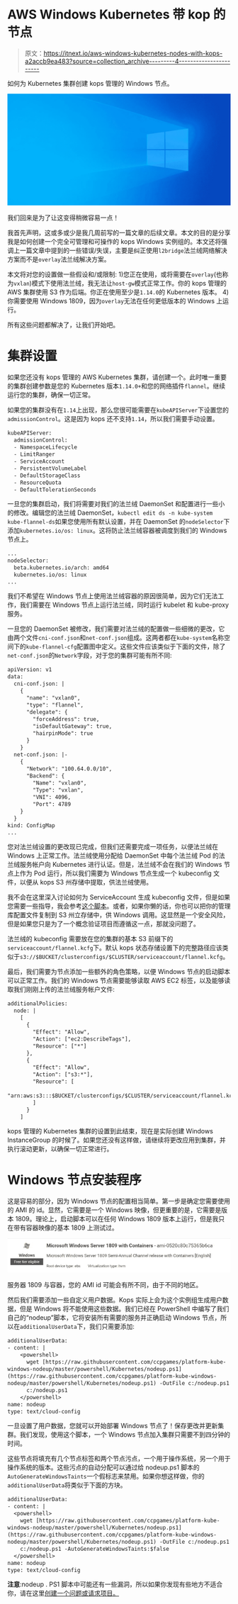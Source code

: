 # AWS Windows Kubernetes 带 kop 的节点

> 原文：<https://itnext.io/aws-windows-kubernetes-nodes-with-kops-a2accb9ea483?source=collection_archive---------4----------------------->

如何为 Kubernetes 集群创建 kops 管理的 Windows 节点。

![](img/95925c416fa80e150213c98c12add27b.png)

我们回来是为了让这变得稍微容易一点！

我首先声明，这或多或少是我几周前写的一篇文章的后续文章。本文的目的是分享我是如何创建一个完全可管理和可操作的 kops Windows 实例组的。本文还将强调上一篇文章中提到的一些错误/失误，主要是纠正使用`l2bridge`法兰绒网络解决方案而不是`overlay`法兰绒解决方案。

本文将对您的设置做一些假设和/或限制:
1)您正在使用，或将需要在`overlay`(也称为`vxlan`)模式下使用法兰绒，我无法让`host-gw`模式正常工作。你的 kops 管理的 AWS 集群使用 S3 作为后端。你正在使用至少是`1.14.0`的 Kubernetes 版本。
4)你需要使用 Windows 1809，因为`overlay`无法在任何更低版本的 Windows 上运行。

所有这些问题都解决了，让我们开始吧。

# 集群设置

如果您还没有 kops 管理的 AWS Kubernetes 集群，请创建一个。此时唯一重要的集群创建参数是您的 Kubernetes 版本`1.14.0+`和您的网络插件`flannel`。继续运行您的集群，确保一切正常。

如果您的集群没有在`1.14`上出现，那么您很可能需要在`kubeAPIServer`下设置您的`admissionControl`。这是因为 kops 还不支持`1.14`，所以我们需要手动设置。

```
kubeAPIServer:
  admissionControl:
  - NamespaceLifecycle
  - LimitRanger
  - ServiceAccount
  - PersistentVolumeLabel
  - DefaultStorageClass
  - ResourceQuota
  - DefaultTolerationSeconds
```

一旦您的集群启动，我们将需要对我们的法兰绒 DaemonSet 和配置进行一些小的修改。编辑您的法兰绒 DaemonSet，`kubectl edit ds -n kube-system kube-flannel-ds`如果您使用所有默认设置，并在 DaemonSet 的`nodeSelector`下添加`kubernetes.io/os: linux`。这将防止法兰绒容器被调度到我们的 Windows 节点上。

```
...
nodeSelector:
  beta.kubernetes.io/arch: amd64
  kubernetes.io/os: linux
...
```

我们不希望在 Windows 节点上使用法兰绒容器的原因很简单，因为它们无法工作，我们需要在 Windows 节点上运行法兰绒，同时运行 kubelet 和 kube-proxy 服务。

一旦您的 DaemonSet 被修改，我们需要对法兰绒的配置做一些细微的更改，它由两个文件`cni-conf.json`和`net-conf.json`组成。这两者都在`kube-system`名称空间下的`kube-flannel-cfg`配置图中定义。这些文件应该类似于下面的文件，除了`net-conf.json`的`Network`字段，对于您的集群可能有所不同:

```
apiVersion: v1
data:
  cni-conf.json: |
    {
      "name": "vxlan0",
      "type": "flannel",
      "delegate": {
        "forceAddress": true,
        "isDefaultGateway": true,
        "hairpinMode": true
      }
    }
  net-conf.json: |-
    {
      "Network": "100.64.0.0/10",
      "Backend": {
        "Name": "vxlan0",
        "Type": "vxlan",
        "VNI": 4096,
        "Port": 4789
    }
  }
kind: ConfigMap
...
```

您对法兰绒设置的更改现已完成，但我们还需要完成一项任务，以便法兰绒在 Windows 上正常工作。法兰绒使用分配给 DaemonSet 中每个法兰绒 Pod 的法兰绒服务帐户向 Kubernetes 进行认证。但是，法兰绒不会在我们的 Windows 节点上作为 Pod 运行，所以我们需要为 Windows 节点生成一个 kubeconfig 文件，以便从 kops S3 州存储中提取，供法兰绒使用。

我不会在这里深入讨论如何为 ServiceAccount 生成 kubeconfig 文件，但是如果您需要一些指导，我会参考[这个脚本](https://github.com/zlabjp/kubernetes-scripts/blob/master/create-kubeconfig)。或者，如果你懒的话，你也可以把你的管理库配置文件复制到 S3 州立存储中，供 Windows 调用。这显然是一个安全风险，但是如果您只是为了一个概念验证项目而遵循这一点，那就没问题了。

法兰绒的 kubeconfig 需要放在您的集群的基本 S3 前缀下的`serviceaccount/flannel.kcfg`下。默认 kops 状态存储设置下的完整路径应该类似于`s3://$BUCKET/clusterconfigs/$CLUSTER/serviceaccount/flannel.kcfg`。

最后，我们需要为节点添加一些额外的角色策略，以便 Windows 节点的启动脚本可以正常工作。我们的 Windows 节点需要能够读取 AWS EC2 标签，以及能够读取我们刚刚上传的法兰绒服务帐户文件:

```
additionalPolicies:
  node: |
    [
      {
        "Effect": "Allow",
        "Action": ["ec2:DescribeTags"],
        "Resource": ["*"]
      },
      {
        "Effect": "Allow",
        "Action": ["s3:*"],
        "Resource": [
          "arn:aws:s3:::$BUCKET/clusterconfigs/$CLUSTER/serviceaccount/flannel.kcfg"
        ]
      }
    ]
```

kops 管理的 Kubernetes 集群的设置到此结束，现在是实际创建 Windows InstanceGroup 的时候了。如果您还没有这样做，请继续将更改应用到集群，并执行滚动更新，以确保一切正常进行。

# Windows 节点安装程序

这是容易的部分，因为 Windows 节点的配置相当简单。第一步是确定您需要使用的 AMI 的 id。显然，它需要是一个 Windows 映像，但更重要的是，它需要是版本 1809。理论上，启动脚本可以在任何 Windows 1809 版本上运行，但是我只在带有容器映像的基本 1809 上测试过。

![](img/d2f4b5ed82ac66e19e1f0f1ccb5c8e3b.png)

服务器 1809 与容器，您的 AMI id 可能会有所不同，由于不同的地区。

然后我们需要添加一些自定义用户数据。Kops 实际上会为这个实例组生成用户数据，但是 Windows 将不能使用这些数据。我们已经在 PowerShell 中编写了我们自己的“nodeup”脚本，它将安装所有需要的服务并正确启动 Windows 节点，所以在`additionalUserData`下，我们只需要添加:

```
additionalUserData:
- content: |
    <powershell>
      wget [https://raw.githubusercontent.com/ccpgames/platform-kube-windows-nodeup/master/powershell/Kubernetes/nodeup.ps1](https://raw.githubusercontent.com/ccpgames/platform-kube-windows-nodeup/master/powershell/Kubernetes/nodeup.ps1) -OutFile c:/nodeup.ps1
      c:/nodeup.ps1
    </powershell>
name: nodeup
type: text/cloud-config
```

一旦设置了用户数据，您就可以开始部署 Windows 节点了！保存更改并更新集群。我们发现，使用这个脚本，一个 Windows 节点加入集群只需要不到四分钟的时间。

这些节点将填充有几个节点标签和两个节点污点，一个用于操作系统，另一个用于操作系统的版本。这些污点的自动分配可以通过给 nodeup.ps1 脚本的`AutoGenerateWindowsTaints`一个假标志来禁用。如果你想这样做，你的`additionalUserData`将类似于下面的方块。

```
additionalUserData:
- content: |
  <powershell>
    wget [https://raw.githubusercontent.com/ccpgames/platform-kube-windows-nodeup/master/powershell/Kubernetes/nodeup.ps1](https://raw.githubusercontent.com/ccpgames/platform-kube-windows-nodeup/master/powershell/Kubernetes/nodeup.ps1) -OutFile c:/nodeup.ps1
    c:/nodeup.ps1 -AutoGenerateWindowsTaints:$false
  </powershell>
name: nodeup
type: text/cloud-config
```

**注意**:nodeup . PS1 脚本中可能还有一些漏洞，所以如果你发现有些地方不适合你，请在这里[创建一个问题或请求项目。](https://github.com/ccpgames/platform-kube-windows-nodeup)